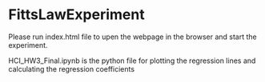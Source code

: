 # FittsLawExperiment

Please run index.html file to upen the webpage in the browser and start the experiment.

HCI_HW3_Final.ipynb is the python file for plotting the regression lines and calculating the regression coefficients
